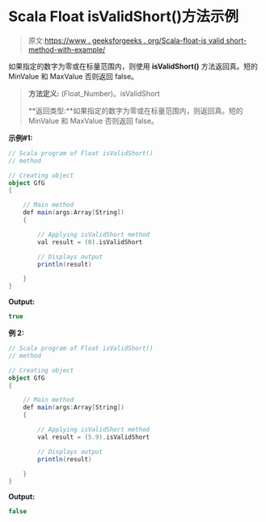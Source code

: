 # Scala Float isValidShort()方法示例

> 原文:[https://www . geeksforgeeks . org/Scala-float-is valid short-method-with-example/](https://www.geeksforgeeks.org/scala-float-isvalidshort-method-with-example/)

如果指定的数字为零或在标量范围内，则使用 **isValidShort()** 方法返回真。短的 MinValue 和 MaxValue 否则返回 false。

> **方法定义:** (Float_Number)。isValidShort
> 
> **返回类型:**如果指定的数字为零或在标量范围内，则返回真。短的 MinValue 和 MaxValue 否则返回 false。

**示例#1:**

```scala
// Scala program of Float isValidShort()
// method

// Creating object
object GfG
{ 

    // Main method
    def main(args:Array[String])
    {

        // Applying isValidShort method
        val result = (0).isValidShort

        // Displays output
        println(result)

    }
} 
```

**Output:**

```scala
true

```

**例 2:**

```scala
// Scala program of Float isValidShort()
// method

// Creating object
object GfG
{ 

    // Main method
    def main(args:Array[String])
    {

        // Applying isValidShort method
        val result = (5.9).isValidShort

        // Displays output
        println(result)

    }
} 
```

**Output:**

```scala
false

```